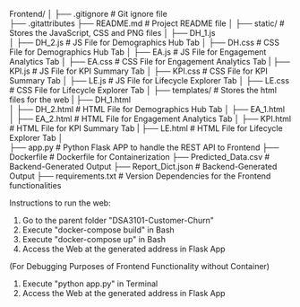 Frontend/
│
├── .gitignore              # Git ignore file     
├── .gitattributes
├── README.md               # Project README file
│
├── static/                 # Stores the JavaScript, CSS and PNG files
│   ├── DH_1.js       
│   ├── DH_2.js             # JS File for Demographics Hub Tab
│   ├── DH.css              # CSS File for Demographics Hub Tab
│   ├── EA.js               # JS File for Engagement Analytics Tab
│   ├── EA.css              # CSS File for Engagement Analytics Tab
|   ├── KPI.js              # JS File for KPI Summary Tab
│   ├── KPI.css             # CSS File for KPI Summary Tab
│   ├── LE.js               # JS File for Lifecycle Explorer Tab
│   ├── LE.css              # CSS File for Lifecycle Explorer Tab
│
├── templates/              # Stores the html files for the web
|   ├── DH_1.html      
│   ├── DH_2.html           # HTML File for Demographics Hub Tab
│   ├── EA_1.html           
│   ├── EA_2.html           # HTML File for Engagement Analytics Tab
│   ├── KPI.html            # HTML File for KPI Summary Tab
|   ├── LE.html             # HTML File for Lifecycle Explorer Tab
│  
├── app.py                  # Python Flask APP to handle the REST API to Frontend
├── Dockerfile              # Dockerfile for Containerization
├── Predicted_Data.csv      # Backend-Generated Output 
├── Report_Dict.json        # Backend-Generated Output 
├── requirements.txt        # Version Dependencies for the Frontend functionalities 


Instructions to run the web:

1) Go to the parent folder "DSA3101-Customer-Churn"
2) Execute "docker-compose build" in Bash
3) Execute "docker-compose up" in Bash
4) Access the Web at the generated address in Flask App

(For Debugging Purposes of Frontend Functionality without Container)
1) Execute "python app.py" in Terminal
2) Access the Web at the generated address in Flask App